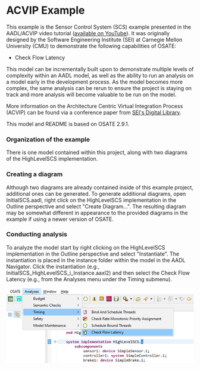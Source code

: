 # ACVIP Example

This example is the Sensor Control System (SCS) example presented in the
AADL/ACVIP video tutorial ([available on YouTube](https://youtu.be/UQ9dWhLws-Q)).
It was originally designed by the Software Engineering Institute (SEI) at
Carnegie Mellon University (CMU) to demonstrate the following
capabilities of OSATE:

* Check Flow Latency

This model can be incrementally built upon to demonstrate multiple levels of
complexity within an AADL model, as well as the ability to run an analysis on
a model early in the development process. As the model becomes more complex,
the same analysis can be rerun to ensure the project is staying on track and 
more analysis will become valuable to be run on the model.

More information on the Architecture Centric Virtual Integration Process (ACVIP)
can be found via a conference paper from [SEI's Digital Library](https://resources.sei.cmu.edu/library/asset-view.cfm?assetid=634965). 

This model and README is based on OSATE 2.9.1.

### Organization of the example

There is one model contained within this project, along with two diagrams of 
the HighLevelSCS implementation. 

### Creating a diagram

Although two diagrams are already contained inside of this example project,
additional ones can be generated. To generate additional diagrams,
open InitialSCS.aadl, right click on the HighLevelSCS implementation in the
Outline perspective and select "Create Diagram...". The resulting diagram may
be somewhat different in appearance to the provided diagrams in the example if
using a newer version of OSATE.

### Conducting analysis

To analyze the model start by right clicking on the HighLevelSCS implementation
in the Outline perspective and select "Instantiate". The instantiation is placed
in the instance folder within the model in the AADL Navigator. Click the
instantiation (e.g., InitialSCS_HighLevelSCS_i_Instance.aaxl2) and then select
the Check Flow Latency (e.g., from the Analyses menu under the Timing submenu).

![png](images/CheckFlowLatency.png)
